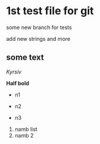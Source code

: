 # 1st test file for git


some new branch
for tests

add new strings
and more

## some text
*Kyrsiv*

**Half bold**

* n1

* n2

* n3

1. namb list
2. namb 2

